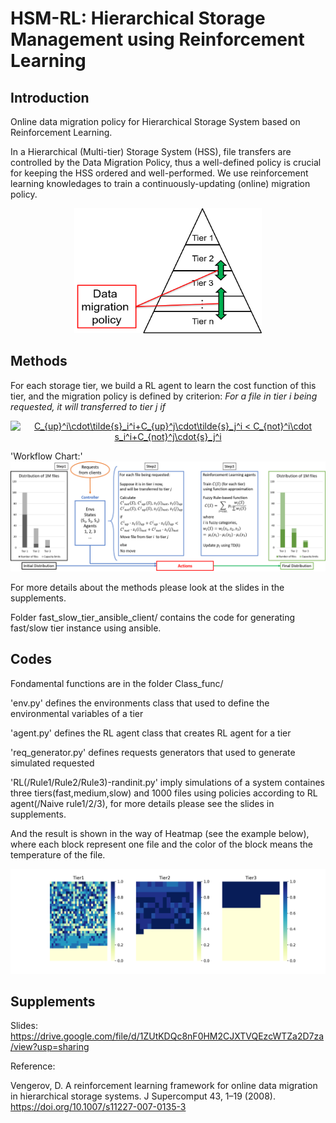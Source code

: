 # HSM-RL: Hierarchical Storage Management using Reinforcement Learning

## Introduction

Online data migration policy for Hierarchical Storage System based on Reinforcement Learning. 

In a Hierarchical (Multi-tier) Storage System (HSS), file transfers are controlled by the Data Migration Policy, thus a well-defined policy is crucial for keeping the HSS ordered and well-performed. We use reinforcement learning knowledages to train a continuously-updating (online) migration policy.

<div  align="center">
<img src="https://github.com/JSFRi/HSM-RL/blob/main/HSS.png" width = "300" height = "200" alt="HSS" />
</div>

## Methods

For each storage tier, we build a RL agent to learn the cost function of this tier, and the migration policy is defined by criterion: *For a file in tier i being requested, it will transferred to tier j if* 

<div  align="center">
<a href="https://www.codecogs.com/eqnedit.php?latex=C_{up}^i\cdot\tilde{s}_i^i&plus;C_{up}^j\cdot\tilde{s}_j^i&space;<&space;C_{not}^i\cdot&space;s_i^i&plus;C_{not}^j\cdot{s}_j^i" target="_blank"><img src="https://latex.codecogs.com/gif.latex?C_{up}^i\cdot\tilde{s}_i^i&plus;C_{up}^j\cdot\tilde{s}_j^i&space;<&space;C_{not}^i\cdot&space;s_i^i&plus;C_{not}^j\cdot{s}_j^i" title="C_{up}^i\cdot\tilde{s}_i^i+C_{up}^j\cdot\tilde{s}_j^i < C_{not}^i\cdot s_i^i+C_{not}^j\cdot{s}_j^i" /></a>
</div>

'Workflow Chart:'
![image](https://github.com/JSFRi/HSM-RL/blob/main/Flow_Chart.png)

For more details about the methods please look at the slides in the supplements.

Folder fast_slow_tier_ansible_client/ contains the code for generating fast/slow tier instance using ansible.

## Codes

Fondamental functions are in the folder Class_func/

'env.py' defines the environments class that used to define the environmental variables of a tier

'agent.py' defines the RL agent class that creates RL agent for a tier

'req_generator.py' defines requests generators that used to generate simulated requested

'RL(/Rule1/Rule2/Rule3)-randinit.py' imply simulations of a system containes three tiers(fast,medium,slow) and 1000 files using policies according to RL agent(/Naive rule1/2/3), for more details please see the slides in supplements.

And the result is shown in the way of Heatmap (see the example below), where each block represent one file and the color of the block means the temperature of the file.

<div  align="center">
<img src="https://github.com/JSFRi/HSM-RL/blob/main/heatmap_160.png" alt="HSS" />
</div>

## Supplements
Slides: https://drive.google.com/file/d/1ZUtKDQc8nF0HM2CJXTVQEzcWTZa2D7za/view?usp=sharing

Reference:

Vengerov, D. A reinforcement learning framework for online data migration in hierarchical storage systems. J Supercomput 43, 1–19 (2008). https://doi.org/10.1007/s11227-007-0135-3
